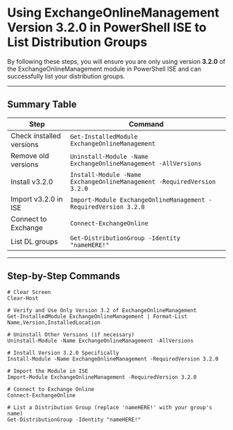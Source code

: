 # Using ExchangeOnlineManagement Version 3.2.0 in PowerShell ISE to List Distribution Groups

By following these steps, you will ensure you are only using version **3.2.0** of the ExchangeOnlineManagement module in PowerShell ISE and can successfully list your distribution groups.

---

## Summary Table

| Step                      | Command                                                                 |
|---------------------------|-------------------------------------------------------------------------|
| Check installed versions  | `Get-InstalledModule ExchangeOnlineManagement`                          |
| Remove old versions       | `Uninstall-Module -Name ExchangeOnlineManagement -AllVersions`          |
| Install v3.2.0            | `Install-Module -Name ExchangeOnlineManagement -RequiredVersion 3.2.0`  |
| Import v3.2.0 in ISE      | `Import-Module ExchangeOnlineManagement -RequiredVersion 3.2.0`         |
| Connect to Exchange       | `Connect-ExchangeOnline`                                                |
| List DL groups            | `Get-DistributionGroup -Identity "nameHERE!"`                           |

---

## Step-by-Step Commands
````
# Clear Screen
Clear-Host

# Verify and Use Only Version 3.2 of ExchangeOnlineManagement
Get-InstalledModule ExchangeOnlineManagement | Format-List Name,Version,InstalledLocation

# Uninstall Other Versions (if necessary)
Uninstall-Module -Name ExchangeOnlineManagement -AllVersions

# Install Version 3.2.0 Specifically
Install-Module -Name ExchangeOnlineManagement -RequiredVersion 3.2.0

# Import the Module in ISE
Import-Module ExchangeOnlineManagement -RequiredVersion 3.2.0

# Connect to Exchange Online
Connect-ExchangeOnline

# List a Distribution Group (replace 'nameHERE!' with your group's name)
Get-DistributionGroup -Identity "nameHERE!"
````
